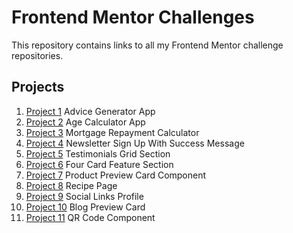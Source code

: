 # Frontend Mentor Challenges

This repository contains links to all my Frontend Mentor challenge repositories.

## Projects

1. [Project 1](https://github.com/AlMonther9/Advice-generator-app) Advice Generator App
2. [Project 2](https://github.com/AlMonther9/age-calculator-app) Age Calculator App
3. [Project 3](https://github.com/AlMonther9/mortgage-repayment-calculator) Mortgage Repayment Calculator
4. [Project 4](https://github.com/AlMonther9/newsletter-sign-up-with-success-message) Newsletter Sign Up With Success Message
5. [Project 5](https://github.com/AlMonther9/testimonials-grid-section) Testimonials Grid Section
6. [Project 6](https://github.com/AlMonther9/four-card-feature-section) Four Card Feature Section
7. [Project 7](https://github.com/AlMonther9/product-preview-card-component) Product Preview Card Component
8. [Project 8](https://github.com/AlMonther9/recipe-page) Recipe Page
9. [Project 9](https://github.com/AlMonther9/social-links-profile) Social Links Profile
10. [Project 10](https://github.com/AlMonther9/blog-preview-card) Blog Preview Card
11. [Project 11](https://github.com/AlMonther9/qr-code-component) QR Code Component

